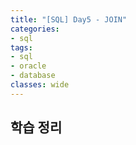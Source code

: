 ```yaml
---
title: "[SQL] Day5 - JOIN"
categories:
- sql
tags:
- sql
- oracle
- database
classes: wide
---
```



## 학습 정리

### 